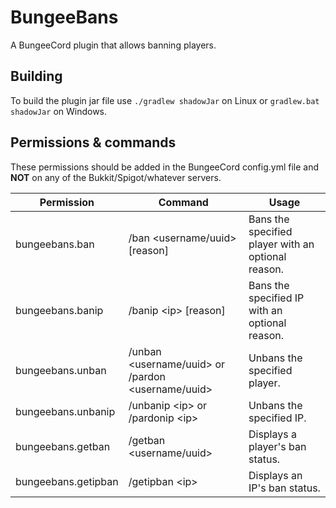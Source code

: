 # BungeeBans

A BungeeCord plugin that allows banning players.

## Building

To build the plugin jar file use `./gradlew shadowJar` on Linux or `gradlew.bat shadowJar` on Windows.

## Permissions & commands

These permissions should be added in the BungeeCord config.yml file and **NOT** on any of the Bukkit/Spigot/whatever servers.

| Permission          | Command                                               | Usage                                              |
|---------------------|-------------------------------------------------------|----------------------------------------------------|
| bungeebans.ban      | /ban \<username/uuid\> [reason]                       | Bans the specified player with an optional reason. |
| bungeebans.banip    | /banip \<ip\> [reason]                                | Bans the specified IP with an optional reason.     |
| bungeebans.unban    | /unban \<username/uuid\> or /pardon \<username/uuid\> | Unbans the specified player.                       |
| bungeebans.unbanip  | /unbanip \<ip\> or /pardonip \<ip\>                   | Unbans the specified IP.                           |
| bungeebans.getban   | /getban \<username/uuid\>                             | Displays a player's ban status.                    |
| bungeebans.getipban | /getipban \<ip\>                                      | Displays an IP's ban status.                       |